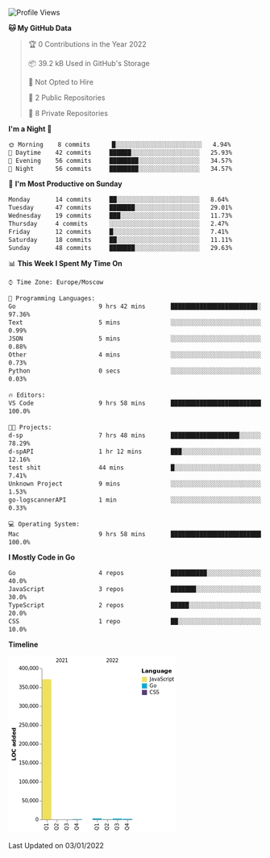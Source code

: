 <!--START_SECTION:waka-->
![Profile Views](http://img.shields.io/badge/Profile%20Views-0-blue)

**🐱 My GitHub Data** 

> 🏆 0 Contributions in the Year 2022
 > 
> 📦 39.2 kB Used in GitHub's Storage 
 > 
> 🚫 Not Opted to Hire
 > 
> 📜 2 Public Repositories 
 > 
> 🔑 8 Private Repositories  
 > 
**I'm a Night 🦉** 

```text
🌞 Morning    8 commits      █░░░░░░░░░░░░░░░░░░░░░░░░   4.94% 
🌆 Daytime    42 commits     ██████░░░░░░░░░░░░░░░░░░░   25.93% 
🌃 Evening    56 commits     ████████░░░░░░░░░░░░░░░░░   34.57% 
🌙 Night      56 commits     ████████░░░░░░░░░░░░░░░░░   34.57%

```
📅 **I'm Most Productive on Sunday** 

```text
Monday       14 commits     ██░░░░░░░░░░░░░░░░░░░░░░░   8.64% 
Tuesday      47 commits     ███████░░░░░░░░░░░░░░░░░░   29.01% 
Wednesday    19 commits     ███░░░░░░░░░░░░░░░░░░░░░░   11.73% 
Thursday     4 commits      ░░░░░░░░░░░░░░░░░░░░░░░░░   2.47% 
Friday       12 commits     █░░░░░░░░░░░░░░░░░░░░░░░░   7.41% 
Saturday     18 commits     ██░░░░░░░░░░░░░░░░░░░░░░░   11.11% 
Sunday       48 commits     ███████░░░░░░░░░░░░░░░░░░   29.63%

```


📊 **This Week I Spent My Time On** 

```text
⌚︎ Time Zone: Europe/Moscow

💬 Programming Languages: 
Go                       9 hrs 42 mins       ████████████████████████░   97.36% 
Text                     5 mins              ░░░░░░░░░░░░░░░░░░░░░░░░░   0.99% 
JSON                     5 mins              ░░░░░░░░░░░░░░░░░░░░░░░░░   0.88% 
Other                    4 mins              ░░░░░░░░░░░░░░░░░░░░░░░░░   0.73% 
Python                   0 secs              ░░░░░░░░░░░░░░░░░░░░░░░░░   0.03%

🔥 Editors: 
VS Code                  9 hrs 58 mins       █████████████████████████   100.0%

🐱‍💻 Projects: 
d-sp                     7 hrs 48 mins       ███████████████████░░░░░░   78.29% 
d-spAPI                  1 hr 12 mins        ███░░░░░░░░░░░░░░░░░░░░░░   12.16% 
test shit                44 mins             █░░░░░░░░░░░░░░░░░░░░░░░░   7.41% 
Unknown Project          9 mins              ░░░░░░░░░░░░░░░░░░░░░░░░░   1.53% 
go-logscannerAPI         1 min               ░░░░░░░░░░░░░░░░░░░░░░░░░   0.33%

💻 Operating System: 
Mac                      9 hrs 58 mins       █████████████████████████   100.0%

```

**I Mostly Code in Go** 

```text
Go                       4 repos             ██████████░░░░░░░░░░░░░░░   40.0% 
JavaScript               3 repos             ███████░░░░░░░░░░░░░░░░░░   30.0% 
TypeScript               2 repos             █████░░░░░░░░░░░░░░░░░░░░   20.0% 
CSS                      1 repo              ██░░░░░░░░░░░░░░░░░░░░░░░   10.0%

```


**Timeline**

![Chart not found](https://raw.githubusercontent.com/jeezft/jeezft/main/charts/bar_graph.png) 


 Last Updated on 03/01/2022
<!--END_SECTION:waka-->
